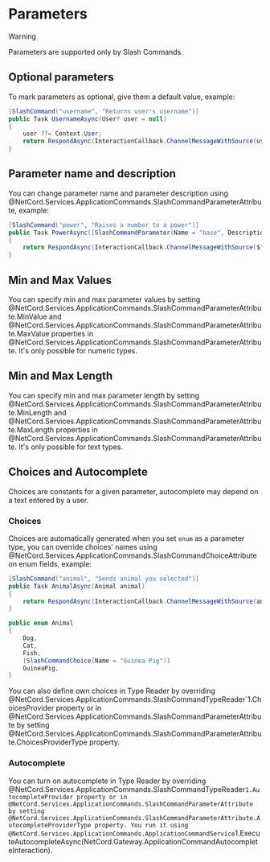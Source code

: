 # Parameters

> [!WARNING]
> Parameters are supported only by Slash Commands.

## Optional parameters
To mark parameters as optional, give them a default value, example:
```cs
[SlashCommand("username", "Returns user's username")]
public Task UsernameAsync(User? user = null)
{
    user ??= Context.User;
    return RespondAsync(InteractionCallback.ChannelMessageWithSource(user.Username));
}
```

## Parameter name and description
You can change parameter name and parameter description using @NetCord.Services.ApplicationCommands.SlashCommandParameterAttribute, example:
```cs
[SlashCommand("power", "Raises a number to a power")]
public Task PowerAsync([SlashCommandParameter(Name = "base", Description = "The base")] double @base, [SlashCommandParameter(Description = "The power")] double power = 2)
{
    return RespondAsync(InteractionCallback.ChannelMessageWithSource($"Result: {Math.Pow(@base, power)}"));
}
```

## Min and Max Values
You can specify min and max parameter values by setting @NetCord.Services.ApplicationCommands.SlashCommandParameterAttribute.MinValue and @NetCord.Services.ApplicationCommands.SlashCommandParameterAttribute.MaxValue properties in @NetCord.Services.ApplicationCommands.SlashCommandParameterAttribute. It's only possible for numeric types.

## Min and Max Length
You can specify min and max parameter length by setting @NetCord.Services.ApplicationCommands.SlashCommandParameterAttribute.MinLength and @NetCord.Services.ApplicationCommands.SlashCommandParameterAttribute.MaxLength properties in @NetCord.Services.ApplicationCommands.SlashCommandParameterAttribute. It's only possible for text types.

## Choices and Autocomplete
Choices are constants for a given parameter, autocomplete may depend on a text entered by a user.

### Choices
Choices are automatically generated when you set `enum` as a parameter type, you can override choices' names using @NetCord.Services.ApplicationCommands.SlashCommandChoiceAttribute on enum fields, example:
```cs
[SlashCommand("animal", "Sends animal you selected")]
public Task AnimalAsync(Animal animal)
{
    return RespondAsync(InteractionCallback.ChannelMessageWithSource(animal.ToString()));
}

public enum Animal
{
    Dog,
    Cat,
    Fish,
    [SlashCommandChoice(Name = "Guinea Pig")]
    GuineaPig,
}
```
You can also define own choices in Type Reader by overriding @NetCord.Services.ApplicationCommands.SlashCommandTypeReader`1.ChoicesProvider property or in @NetCord.Services.ApplicationCommands.SlashCommandParameterAttribute by setting @NetCord.Services.ApplicationCommands.SlashCommandParameterAttribute.ChoicesProviderType property.

### Autocomplete
You can turn on autocomplete in Type Reader by overriding @NetCord.Services.ApplicationCommands.SlashCommandTypeReader`1.AutocompleteProvider property or in @NetCord.Services.ApplicationCommands.SlashCommandParameterAttribute by setting @NetCord.Services.ApplicationCommands.SlashCommandParameterAttribute.AutocompleteProviderType property. You run it using @NetCord.Services.ApplicationCommands.ApplicationCommandService`1.ExecuteAutocompleteAsync(NetCord.Gateway.ApplicationCommandAutocompleteInteraction).
